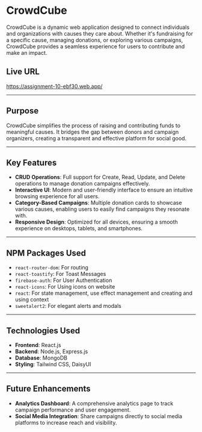 # CrowdCube

CrowdCube is a dynamic web application designed to connect individuals and organizations with causes they care about. Whether it's fundraising for a specific cause, managing donations, or exploring various campaigns, CrowdCube provides a seamless experience for users to contribute and make an impact.

## Live URL
https://assignment-10-ebf30.web.app/

---

## Purpose
CrowdCube simplifies the process of raising and contributing funds to meaningful causes. It bridges the gap between donors and campaign organizers, creating a transparent and effective platform for social good.

---

## Key Features
- **CRUD Operations**: Full support for Create, Read, Update, and Delete operations to manage donation campaigns effectively.
- **Interactive UI**: Modern and user-friendly interface to ensure an intuitive browsing experience for all users.
- **Category-Based Campaigns**: Multiple donation cards to showcase various causes, enabling users to easily find campaigns they resonate with.
- **Responsive Design**: Optimized for all devices, ensuring a smooth experience on desktops, tablets, and smartphones.

---

## NPM Packages Used
- `react-router-dom`: For routing
- `react-toastify`: For Toast Messages
- `firebase-auth`: For User Authentication
- `react-icons`: For Using icons on website
- `react`: For state management, use effect management and creating and using context
- `sweetalert2`: For elegant alerts and modals

---

## Technologies Used

- **Frontend**: React.js
- **Backend**: Node.js, Express.js
- **Database**: MongoDB
- **Styling**: Tailwind CSS, DaisyUI

---

## Future Enhancements
- **Analytics Dashboard**: A comprehensive analytics page to track campaign performance and user engagement.
- **Social Media Integration**: Share campaigns directly to social media platforms to increase reach and visibility.

